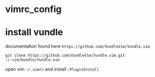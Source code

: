 # vimrc_config

# install vundle
documentation found here `https://github.com/VundleVim/Vundle.vim`

`git clone https://github.com/VundleVim/Vundle.vim.git ~/.vim/bundle/Vundle.vim`

open vim `~/.vimrc` and install `:PluginInstall`
